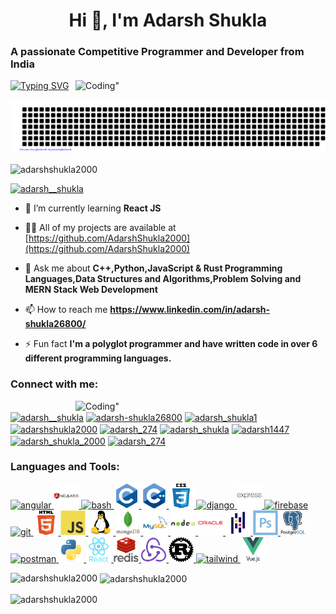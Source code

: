 <h1 align="center">Hi 👋, I'm Adarsh Shukla</h1>
<h3 align="centre">A passionate Competitive Programmer and Developer from India</h3>
<img align="right" alt=Coding" width="400" src="https://media.giphy.com/media/qgQUggAC3Pfv687qPC/giphy.gif">
                                                                                                           


[![Typing SVG](https://readme-typing-svg.herokuapp.com?font=Fira+Code&weight=500&size=28&pause=1000&color=F76277&width=435&lines=Competitive+Programmer;MERN+Stack+Web+Developer;Pythonista;Rustacean;Algorithm+Expert)](https://git.io/typing-svg)
                                                                                                           
![gitartwork](gitartwork.svg)

<p align="left"> <img src="https://komarev.com/ghpvc/?username=adarshshukla2000&label=Profile%20views&color=0e75b6&style=flat" alt="adarshshukla2000" /> </p>

<p align="left"> <a href="https://twitter.com/adarsh__shukla" target="blank"><img src="https://img.shields.io/twitter/follow/adarsh__shukla?logo=twitter&style=for-the-badge" alt="adarsh__shukla" /></a> </p>

- 🌱 I’m currently learning **React JS**

- 👨‍💻 All of my projects are available at [https://github.com/AdarshShukla2000](https://github.com/AdarshShukla2000)

- 💬 Ask me about **C++,Python,JavaScript & Rust Programming Languages,Data Structures and Algorithms,Problem Solving and MERN Stack Web Development**

- 📫 How to reach me **https://www.linkedin.com/in/adarsh-shukla26800/**

- ⚡ Fun fact **I'm a polyglot programmer and have written code in over 6 different programming languages.**



<h3 align="left">Connect with me:</h3>
                <img align="right" alt=Coding" width="400" src="https://media.giphy.com/media/VPpkvgTIJ817dfQOXI/giphy.gif">
<p align="left">
<a href="https://twitter.com/ADARSH___SHUKLA" target="blank"><img align="center" src="https://raw.githubusercontent.com/rahuldkjain/github-profile-readme-generator/master/src/images/icons/Social/twitter.svg" alt="adarsh__shukla" height="30" width="40" /></a>
<a href="https://linkedin.com/in/adarsh-shukla26800" target="blank"><img align="center" src="https://raw.githubusercontent.com/rahuldkjain/github-profile-readme-generator/master/src/images/icons/Social/linked-in-alt.svg" alt="adarsh-shukla26800" height="30" width="40" /></a>
<a href="https://www.codechef.com/users/adarsh_shukla1" target="blank"><img align="center" src="https://cdn.jsdelivr.net/npm/simple-icons@3.1.0/icons/codechef.svg" alt="adarsh_shukla1" height="30" width="40" /></a>
<a href="https://www.hackerrank.com/adarshshukla2000" target="blank"><img align="center" src="https://raw.githubusercontent.com/rahuldkjain/github-profile-readme-generator/master/src/images/icons/Social/hackerrank.svg" alt="adarshshukla2000" height="30" width="40" /></a>
<a href="https://codeforces.com/profile/adarsh_274" target="blank"><img align="center" src="https://raw.githubusercontent.com/rahuldkjain/github-profile-readme-generator/master/src/images/icons/Social/codeforces.svg" alt="adarsh_274" height="30" width="40" /></a>
<a href="https://www.leetcode.com/adarsh_shukla" target="blank"><img align="center" src="https://raw.githubusercontent.com/rahuldkjain/github-profile-readme-generator/master/src/images/icons/Social/leet-code.svg" alt="adarsh_shukla" height="30" width="40" /></a>
<a href="https://www.hackerearth.com/adarsh1447" target="blank"><img align="center" src="https://raw.githubusercontent.com/rahuldkjain/github-profile-readme-generator/master/src/images/icons/Social/hackerearth.svg" alt="adarsh1447" height="30" width="40" /></a>
<a href="https://auth.geeksforgeeks.org/user/adarsh_shukla_2000" target="blank"><img align="center" src="https://raw.githubusercontent.com/rahuldkjain/github-profile-readme-generator/master/src/images/icons/Social/geeks-for-geeks.svg" alt="adarsh_shukla_2000" height="30" width="40" /></a>
<a href="https://www.topcoder.com/members/adarsh_274" target="blank"><img align="center" src="https://raw.githubusercontent.com/rahuldkjain/github-profile-readme-generator/master/src/images/icons/Social/topcoder.svg" alt="adarsh_274" height="30" width="40" /></a>
</p>

<h3 align="left">Languages and Tools:</h3>
<p align="left"> <a href="https://angular.io" target="_blank" rel="noreferrer"> <img src="https://angular.io/assets/images/logos/angular/angular.svg" alt="angular" width="40" height="40"/> </a> <a href="https://angular.io" target="_blank" rel="noreferrer"> <img src="https://raw.githubusercontent.com/devicons/devicon/master/icons/angularjs/angularjs-original-wordmark.svg" alt="angularjs" width="40" height="40"/> </a> <a href="https://www.gnu.org/software/bash/" target="_blank" rel="noreferrer"> <img src="https://www.vectorlogo.zone/logos/gnu_bash/gnu_bash-icon.svg" alt="bash" width="40" height="40"/> </a> <a href="https://www.cprogramming.com/" target="_blank" rel="noreferrer"> <img src="https://raw.githubusercontent.com/devicons/devicon/master/icons/c/c-original.svg" alt="c" width="40" height="40"/> </a> <a href="https://www.w3schools.com/cpp/" target="_blank" rel="noreferrer"> <img src="https://raw.githubusercontent.com/devicons/devicon/master/icons/cplusplus/cplusplus-original.svg" alt="cplusplus" width="40" height="40"/> </a> <a href="https://www.w3schools.com/css/" target="_blank" rel="noreferrer"> <img src="https://raw.githubusercontent.com/devicons/devicon/master/icons/css3/css3-original-wordmark.svg" alt="css3" width="40" height="40"/> </a> <a href="https://www.djangoproject.com/" target="_blank" rel="noreferrer"> <img src="https://cdn.worldvectorlogo.com/logos/django.svg" alt="django" width="40" height="40"/> </a> <a href="https://expressjs.com" target="_blank" rel="noreferrer"> <img src="https://raw.githubusercontent.com/devicons/devicon/master/icons/express/express-original-wordmark.svg" alt="express" width="40" height="40"/> </a> <a href="https://firebase.google.com/" target="_blank" rel="noreferrer"> <img src="https://www.vectorlogo.zone/logos/firebase/firebase-icon.svg" alt="firebase" width="40" height="40"/> </a> <a href="https://git-scm.com/" target="_blank" rel="noreferrer"> <img src="https://www.vectorlogo.zone/logos/git-scm/git-scm-icon.svg" alt="git" width="40" height="40"/> </a> <a href="https://www.w3.org/html/" target="_blank" rel="noreferrer"> <img src="https://raw.githubusercontent.com/devicons/devicon/master/icons/html5/html5-original-wordmark.svg" alt="html5" width="40" height="40"/> </a> <a href="https://developer.mozilla.org/en-US/docs/Web/JavaScript" target="_blank" rel="noreferrer"> <img src="https://raw.githubusercontent.com/devicons/devicon/master/icons/javascript/javascript-original.svg" alt="javascript" width="40" height="40"/> </a> <a href="https://www.linux.org/" target="_blank" rel="noreferrer"> <img src="https://raw.githubusercontent.com/devicons/devicon/master/icons/linux/linux-original.svg" alt="linux" width="40" height="40"/> </a> <a href="https://www.mongodb.com/" target="_blank" rel="noreferrer"> <img src="https://raw.githubusercontent.com/devicons/devicon/master/icons/mongodb/mongodb-original-wordmark.svg" alt="mongodb" width="40" height="40"/> </a> <a href="https://www.mysql.com/" target="_blank" rel="noreferrer"> <img src="https://raw.githubusercontent.com/devicons/devicon/master/icons/mysql/mysql-original-wordmark.svg" alt="mysql" width="40" height="40"/> </a> <a href="https://nodejs.org" target="_blank" rel="noreferrer"> <img src="https://raw.githubusercontent.com/devicons/devicon/master/icons/nodejs/nodejs-original-wordmark.svg" alt="nodejs" width="40" height="40"/> </a> <a href="https://www.oracle.com/" target="_blank" rel="noreferrer"> <img src="https://raw.githubusercontent.com/devicons/devicon/master/icons/oracle/oracle-original.svg" alt="oracle" width="40" height="40"/> </a> <a href="https://pandas.pydata.org/" target="_blank" rel="noreferrer"> <img src="https://raw.githubusercontent.com/devicons/devicon/2ae2a900d2f041da66e950e4d48052658d850630/icons/pandas/pandas-original.svg" alt="pandas" width="40" height="40"/> </a> <a href="https://www.photoshop.com/en" target="_blank" rel="noreferrer"> <img src="https://raw.githubusercontent.com/devicons/devicon/master/icons/photoshop/photoshop-line.svg" alt="photoshop" width="40" height="40"/> </a> <a href="https://www.postgresql.org" target="_blank" rel="noreferrer"> <img src="https://raw.githubusercontent.com/devicons/devicon/master/icons/postgresql/postgresql-original-wordmark.svg" alt="postgresql" width="40" height="40"/> </a> <a href="https://postman.com" target="_blank" rel="noreferrer"> <img src="https://www.vectorlogo.zone/logos/getpostman/getpostman-icon.svg" alt="postman" width="40" height="40"/> </a> <a href="https://www.python.org" target="_blank" rel="noreferrer"> <img src="https://raw.githubusercontent.com/devicons/devicon/master/icons/python/python-original.svg" alt="python" width="40" height="40"/> </a> <a href="https://reactjs.org/" target="_blank" rel="noreferrer"> <img src="https://raw.githubusercontent.com/devicons/devicon/master/icons/react/react-original-wordmark.svg" alt="react" width="40" height="40"/> </a> <a href="https://redis.io" target="_blank" rel="noreferrer"> <img src="https://raw.githubusercontent.com/devicons/devicon/master/icons/redis/redis-original-wordmark.svg" alt="redis" width="40" height="40"/> </a> <a href="https://redux.js.org" target="_blank" rel="noreferrer"> <img src="https://raw.githubusercontent.com/devicons/devicon/master/icons/redux/redux-original.svg" alt="redux" width="40" height="40"/> </a> <a href="https://www.rust-lang.org" target="_blank" rel="noreferrer"> <img src="https://raw.githubusercontent.com/devicons/devicon/master/icons/rust/rust-plain.svg" alt="rust" width="40" height="40"/> </a> <a href="https://tailwindcss.com/" target="_blank" rel="noreferrer"> <img src="https://www.vectorlogo.zone/logos/tailwindcss/tailwindcss-icon.svg" alt="tailwind" width="40" height="40"/> </a> <a href="https://vuejs.org/" target="_blank" rel="noreferrer"> <img src="https://raw.githubusercontent.com/devicons/devicon/master/icons/vuejs/vuejs-original-wordmark.svg" alt="vuejs" width="40" height="40"/> </a> </p>

<p><img align="left" src="https://github-readme-stats.vercel.app/api/top-langs?username=adarshshukla2000&show_icons=true&locale=en&layout=compact" alt="adarshshukla2000" /></p>

<p>&nbsp;<img align="center" src="https://github-readme-stats.vercel.app/api?username=adarshshukla2000&show_icons=true&locale=en" alt="adarshshukla2000" /></p>

<p><img align="center" src="https://github-readme-streak-stats.herokuapp.com/?user=adarshshukla2000&" alt="adarshshukla2000" /></p>
